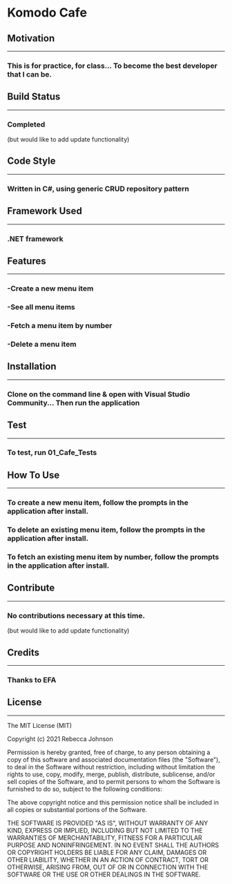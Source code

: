 ﻿# Komodo Cafe #

## Motivation ##
---
### This is for practice, for class... To become the best developer that I can be. ###  
## Build Status ##  
---
### Completed ###  
(but would like to add update functionality)

## Code Style ##  
---
### Written in C#, using generic CRUD repository pattern ###  

## Framework Used ##  
---
### .NET framework ###  


## Features ##  
---
### -Create a new menu item ###  
### -See all menu items ###  
### -Fetch a menu item by number ###  
### -Delete a menu item ###  

## Installation ## 
---
### Clone on the command line & open with Visual Studio Community... Then run the application ###  

## Test ## 
---
### To test, run 01_Cafe_Tests

## How To Use
---
### To create a new menu item, follow the prompts in the application after install.
### To delete an existing menu item, follow the prompts in the application after install.
### To fetch an existing menu item by number, follow the prompts in the application after install.

## Contribute
---
### No contributions necessary at this time.
(but would like to add update functionality)

## Credits
---
### Thanks to EFA

## License
---
The MIT License (MIT)

Copyright (c) 2021 Rebecca Johnson

Permission is hereby granted, free of charge, to any person obtaining a copy of this software and associated documentation files (the "Software"), to deal in the Software without restriction, including without limitation the rights to use, copy, modify, merge, publish, distribute, sublicense, and/or sell copies of the Software, and to permit persons to whom the Software is furnished to do so, subject to the following conditions:

The above copyright notice and this permission notice shall be included in all copies or substantial portions of the Software.

THE SOFTWARE IS PROVIDED "AS IS", WITHOUT WARRANTY OF ANY KIND, EXPRESS OR IMPLIED, INCLUDING BUT NOT LIMITED TO THE WARRANTIES OF MERCHANTABILITY, FITNESS FOR A PARTICULAR PURPOSE AND NONINFRINGEMENT. IN NO EVENT SHALL THE AUTHORS OR COPYRIGHT HOLDERS BE LIABLE FOR ANY CLAIM, DAMAGES OR OTHER LIABILITY, WHETHER IN AN ACTION OF CONTRACT, TORT OR OTHERWISE, ARISING FROM, OUT OF OR IN CONNECTION WITH THE SOFTWARE OR THE USE OR OTHER DEALINGS IN THE SOFTWARE.